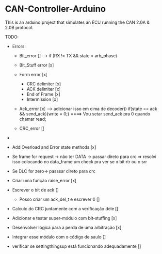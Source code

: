 # CAN-Controller-Arduino
This is an arduino project that simulates an ECU running the CAN 2.0A &amp; 2.0B protocol. 

TODO: 

- Errors:
    - Bit_error         [] -->  if (RX != TX && state > arb_phase)
    - Bit_Stuff error   [x]
    - Form error        [x]
        - CRC delimiter [x]
        - ACK delimiter [x]
        - End of Frame  [x]
        - Intermission  [x]

    - Ack_error         [x] --> adicionar isso em cima de decoder() if(state == ack && send_ack){write = 0;} ====> Vou setar send_ack pra 0 quando chamar read;
    - CRC_error         []

- 

- Add Overload and Error state methods                        [x]
- Se frame for request -> não ter DATA -> passar direto para crc  => resolvi isso colocando no data_frame um check pra ver se o bit rtr ou o srr
- Se DLC for zero-> passsar direto para crc 
- Criar uma função raise_error                                [x]
- Escrever o bit de ack                                       []
    - Posso criar um ack_del_t e escrever 0                   []
- Calculo do CRC juntamente com a verificação dele            []
- Adicionar e testar super-módulo com bit-stuffing            [x]
- Desenvolver lógica para a perda de uma arbitração           [x]
- Integrar esse módulo com o código de saulo                  []
- verificar se settingthingsup está funcionando adequadamente []
